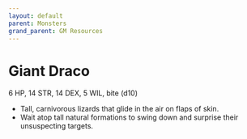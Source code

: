 ```yaml
---
layout: default
parent: Monsters
grand_parent: GM Resources
---
```


# Giant Draco

6 HP, 14 STR, 14 DEX, 5 WIL, bite (d10)

- Tall, carnivorous lizards that glide in the air on flaps of skin.
- Wait atop tall natural formations to swing down and surprise their unsuspecting targets.
